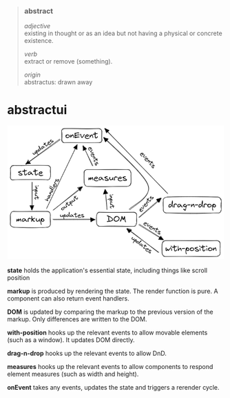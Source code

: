 > ### abstract
>
> _adjective_ \
> existing in thought or as an idea but not having a physical or concrete existence.
>
> _verb_ \
> extract or remove (something).
>
> _origin_ \
> abstractus: drawn away

# abstractui

![diagram](diagram.excalidraw.png)

**state** holds the application's essential state, including things like scroll position

**markup** is produced by rendering the state. The render function is pure. A component can also return event handlers.

**DOM** is updated by comparing the markup to the previous version of the markup. Only differences are written to the DOM.

**with-position** hooks up the relevant events to allow movable elements (such as a window). It updates DOM directly.

**drag-n-drop** hooks up the relevant events to allow DnD.

**measures** hooks up the relevant events to allow components to respond element measures (such as width and height).

**onEvent** takes any events, updates the state and triggers a rerender cycle.
